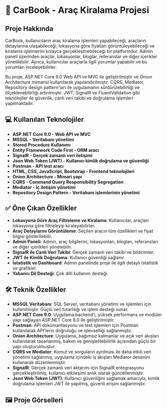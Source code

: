 # 🚗 CarBook - Araç Kiralama Projesi

## Proje Hakkında

CarBook, kullanıcıların araç kiralama işlemleri yapabileceği, araçların detaylarına ulaşabileceği, lokasyona göre fiyatları görüntüleyebileceği ve kiralama işlemlerini kolayca gerçekleştirebileceği bir platformdur. Admin paneli üzerinden araçlar, lokasyonlar, bloglar, referanslar ve diğer içerikler yönetilebilir. Ayrıca, kullanıcılar araçlarla ilgili yorumlar yapabilir ve bu yorumları inceleyebilirler.

Bu proje, ASP.NET Core 9.0 Web API ve MVC ile geliştirilmiştir ve Onion Architecture mimarisi kullanılarak yapılandırılmıştır. CQRS, Mediator, Repository design pattern'ları ile uygulamanın sürdürülebilirliği ve ölçeklenebilirliği artırılmıştır. JWT, SignalR ve FluentValidation gibi teknolojiler ile güvenlik, canlı veri takibi ve doğrulama işlemleri yapılmaktadır.

## 💻 Kullanılan Teknolojiler

- **ASP.NET Core 9.0 - Web API ve MVC**
- **MSSQL - Veritabanı yönetimi**
- **Stored Procedure Kullanımı**
- **Entity Framework Code First - ORM aracı**
- **SignalR - Gerçek zamanlı veri iletişimi**
- **Json Web Token (JWT) - Kullanıcı kimlik doğrulama ve güvenliği**
- **Postman - API test aracı**
- **HTML, CSS, JavaScript, Bootstrap - Frontend teknolojileri**
- **Onion Architecture - Mimari yapı**
- **CQRS - Command Query Responsibility Segregation**
- **Mediator - İç iletişim yönetimi**
- **Repository Design Pattern - Veritabanı işlemlerinin yönetimi**

## ✅ Öne Çıkan Özellikler

- **Lokasyona Göre Araç Filtreleme ve Kiralama**: Kullanıcılar, araçları lokasyona göre filtreleyip kiralayabilirler.
- **Araç Detaylarını Görüntüleme**: Seçilen aracın tüm özellikleri ve fiyat bilgisi gösterilebilir.
- **Admin Paneli**: Admin, araç bilgilerini, lokasyonları, blogları, referansları ve diğer içerikleri yönetebilir.
- **SignalR ile Canlı Veri Takibi**: Gerçek zamanlı veri takibi ve bildirimler.
- **JWT ile Kimlik Doğrulama**: Kullanıcı güvenliği sağlanır.
- **İstatistik ve Dashboard**: Admin panelinde proje ile ilgili detaylı istatistik ve grafikler.
- **Yabancı Dil Desteği**: Çok dilli kullanım desteği.

## 🛠️ Teknik Özellikler

- **MSSQL Veritabanı**: SQL Server, veritabanı yönetimi ve işlemleri için kullanılmıştır. Güçlü veri tutarlılığı ve işlem desteği sunar.
- **ASP.NET Core 9.0**: Uygulama backend'i, yüksek performans ve modüler yapı sağlayan ASP.NET Core 8.0 ile geliştirilmiştir.
- **Postman**: API dokümantasyonu ve test işlemleri için  Postman kullanılarak API'lerin doğruluğu ve işlevselliği sağlanmıştır.
- **Onion Architecture**: Uygulama, bağımsız katmanlar ve açık veri akışları kullanılarak tasarlanmış, bakım ve genişletilebilirlik açısından güçlü bir yapı oluşturulmuştur.
- **CQRS ve Mediator**: Komut ve sorguların ayrılması ile daha etkili veri yönetimi sağlanmış, uygulama içindeki iş akışları Mediator desenini kullanarak düzenlenmiştir.
- **SignalR**: Gerçek zamanlı veri aktarımı için SignalR entegrasyonu gerçekleştirilmiş, kullanıcı etkileşimi anlık olarak güncellenmiştir.
- **Json Web Token (JWT)**: Kullanıcı güvenliğini sağlamak amacıyla, kimlik doğrulama işlemleri JWT ile yapılmış, güvenli erişim sağlanmıştır.

## 🖼️ Proje Görselleri

